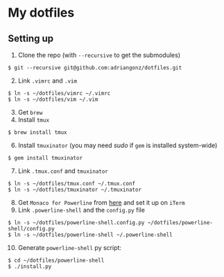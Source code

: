 # My dotfiles

## Setting up

1. Clone the repo (with `--recursive` to get the submodules)

  ```console
  $ git --recursive git@github.com:adriangonz/dotfiles.git
  ```

2. Link `.vimrc` and `.vim`
  
  ```console
  $ ln -s ~/dotfiles/vimrc ~/.vimrc
  $ ln -s ~/dotfiles/vim ~/.vim
  ```

3. Get `brew`
4. Install `tmux`

  ```console
  $ brew install tmux
  ```

6. Install `tmuxinator` (you may need *sudo* if `gem` is installed system-wide)

  ```console
  $ gem install tmuxinator
  ```

7. Link `.tmux.conf` and `tmuxinator`

  ```console
  $ ln -s ~/dotfiles/tmux.conf ~/.tmux.conf
  $ ln -s ~/dotfiles/tmuxinator ~/.tmuxinator
  ```

8. Get `Monaco for Powerline` from [here](https://gist.github.com/baopham/1838072/raw/616d338cea8b9dcc3a5b17c12fe3070df1b738c0/Monaco%2520for%2520Powerline.otf) and set it up on `iTerm`
9. Link `.powerline-shell` and the `config.py` file

  ```console
  $ ln -s ~/dotfiles/powerline-shell.config.py ~/dotfiles/powerline-shell/config.py
  $ ln -s ~/dotfiles/powerline-shell ~/.powerline-shell
  ```
10. Generate `powerline-shell` py script:

  ```console
  $ cd ~/dotfiles/powerline-shell
  $ ./install.py
  ```
